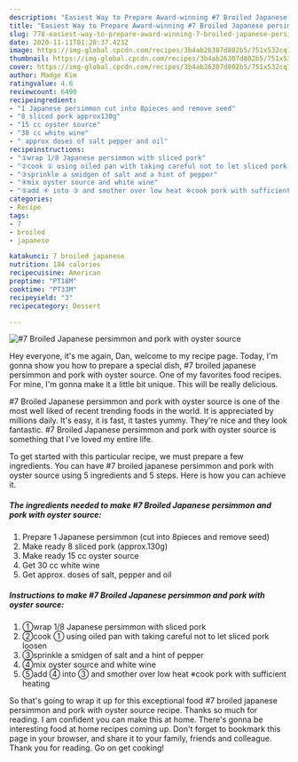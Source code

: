 ```yaml
---
description: "Easiest Way to Prepare Award-winning #7 Broiled Japanese persimmon and pork with oyster source"
title: "Easiest Way to Prepare Award-winning #7 Broiled Japanese persimmon and pork with oyster source"
slug: 778-easiest-way-to-prepare-award-winning-7-broiled-japanese-persimmon-and-pork-with-oyster-source
date: 2020-11-11T01:28:37.423Z
image: https://img-global.cpcdn.com/recipes/3b4ab26307d802b5/751x532cq70/7-broiled-japanese-persimmon-and-pork-with-oyster-source-recipe-main-photo.jpg
thumbnail: https://img-global.cpcdn.com/recipes/3b4ab26307d802b5/751x532cq70/7-broiled-japanese-persimmon-and-pork-with-oyster-source-recipe-main-photo.jpg
cover: https://img-global.cpcdn.com/recipes/3b4ab26307d802b5/751x532cq70/7-broiled-japanese-persimmon-and-pork-with-oyster-source-recipe-main-photo.jpg
author: Madge Kim
ratingvalue: 4.6
reviewcount: 6490
recipeingredient:
- "1 Japanese persimmon cut into 8pieces and remove seed"
- "8 sliced pork approx130g"
- "15 cc oyster source"
- "30 cc white wine"
- " approx doses of salt pepper and oil"
recipeinstructions:
- "①wrap 1/8 Japanese persimmon with sliced pork"
- "②cook ① using oiled pan with taking careful not to let sliced pork loosen"
- "③sprinkle a smidgen of salt and a hint of pepper"
- "④mix oyster source and white wine"
- "⑤add ④ into ③ and smother over low heat ※cook pork with sufficient heating"
categories:
- Recipe
tags:
- 7
- broiled
- japanese

katakunci: 7 broiled japanese 
nutrition: 184 calories
recipecuisine: American
preptime: "PT18M"
cooktime: "PT33M"
recipeyield: "3"
recipecategory: Dessert

---
```



![#7 Broiled Japanese persimmon and pork with oyster source](https://img-global.cpcdn.com/recipes/3b4ab26307d802b5/751x532cq70/7-broiled-japanese-persimmon-and-pork-with-oyster-source-recipe-main-photo.jpg)

Hey everyone, it's me again, Dan, welcome to my recipe page. Today, I'm gonna show you how to prepare a special dish, #7 broiled japanese persimmon and pork with oyster source. One of my favorites food recipes. For mine, I'm gonna make it a little bit unique. This will be really delicious.

#7 Broiled Japanese persimmon and pork with oyster source is one of the most well liked of recent trending foods in the world. It is appreciated by millions daily. It's easy, it is fast, it tastes yummy. They're nice and they look fantastic. #7 Broiled Japanese persimmon and pork with oyster source is something that I've loved my entire life.




To get started with this particular recipe, we must prepare a few ingredients. You can have #7 broiled japanese persimmon and pork with oyster source using 5 ingredients and 5 steps. Here is how you can achieve it.

<!--inarticleads1-->

##### The ingredients needed to make #7 Broiled Japanese persimmon and pork with oyster source:

1. Prepare 1 Japanese persimmon (cut into 8pieces and remove seed)
1. Make ready 8 sliced pork (approx.130g)
1. Make ready 15 cc oyster source
1. Get 30 cc white wine
1. Get  approx. doses of salt, pepper and oil




<!--inarticleads2-->

##### Instructions to make #7 Broiled Japanese persimmon and pork with oyster source:

1. ①wrap 1/8 Japanese persimmon with sliced pork
1. ②cook ① using oiled pan with taking careful not to let sliced pork loosen
1. ③sprinkle a smidgen of salt and a hint of pepper
1. ④mix oyster source and white wine
1. ⑤add ④ into ③ and smother over low heat ※cook pork with sufficient heating




So that's going to wrap it up for this exceptional food #7 broiled japanese persimmon and pork with oyster source recipe. Thanks so much for reading. I am confident you can make this at home. There's gonna be interesting food at home recipes coming up. Don't forget to bookmark this page in your browser, and share it to your family, friends and colleague. Thank you for reading. Go on get cooking!
